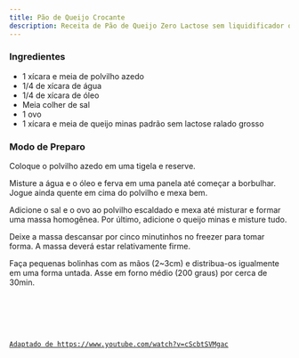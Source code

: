 ```yaml
---
title: Pão de Queijo Crocante
description: Receita de Pão de Queijo Zero Lactose sem liquidificador ou batedeira
---
```


### Ingredientes

- 1 xícara e meia de polvilho azedo
- 1/4 de xícara de água
- 1/4 de xícara de óleo
- Meia colher de sal
- 1 ovo
- 1 xícara e meia de queijo minas padrão sem lactose ralado grosso

### Modo de Preparo

Coloque o polvilho azedo em uma tigela e reserve.

Misture a água e o óleo e ferva em uma panela até começar a borbulhar. Jogue ainda quente em cima do polvilho e mexa bem.

Adicione o sal e o ovo ao polvilho escaldado e mexa até misturar e formar uma massa homogênea. Por último, adicione o queijo minas e misture tudo.

Deixe a massa descansar por cinco minutinhos no freezer para tomar forma. A massa deverá estar relativamente firme.

Faça pequenas bolinhas com as mãos (2~3cm) e distribua-os igualmente em uma forma untada. Asse em forno médio (200 graus) por cerca de 30min.

<br />
<br />
<br />
<br />

[`Adaptado de https://www.youtube.com/watch?v=cScbtSVMgac`](https://www.youtube.com/watch?v=cScbtSVMgac)
